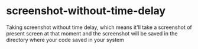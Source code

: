 # screenshot-without-time-delay
Taking screenshot without time delay, which means it'll take a screenshot of present screen at that moment and the screenshot will be saved in the directory where your code saved in your system
